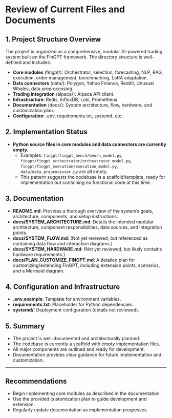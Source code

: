 # Review of Current Files and Documents

## 1. Project Structure Overview

The project is organized as a comprehensive, modular AI-powered trading system built on the FinGPT framework. The directory structure is well-defined and includes:

- **Core modules** (fingpt/): Orchestrator, selection, forecasting, NLP, RAG, execution, order management, benchmarking, LoRA adaptation.
- **Data connectors** (data/): Polygon, Yahoo Finance, Reddit, Unusual Whales, data preprocessing.
- **Trading integration** (alpaca/): Alpaca API client.
- **Infrastructure**: Redis, InfluxDB, Loki, Prometheus.
- **Documentation** (docs/): System architecture, flow, hardware, and customization plan.
- **Configuration**: .env, requirements.txt, systemd, etc.

## 2. Implementation Status

- **Python source files in core modules and data connectors are currently empty.**
    - Examples: `fingpt/fingpt_bench/bench_model.py`, `fingpt/fingpt_orchestrator/orchestrator_model.py`, `fingpt/fingpt_execution/execution_model.py`, `data/data_preprocessor.py` are all empty.
    - This pattern suggests the codebase is a scaffold/template, ready for implementation but containing no functional code at this time.

## 3. Documentation

- **README.md**: Provides a thorough overview of the system’s goals, architecture, components, and setup instructions.
- **docs/SYSTEM_ARCHITECTURE.md**: Details the intended modular architecture, component responsibilities, data sources, and integration points.
- **docs/SYSTEM_FLOW.md**: (Not yet reviewed, but referenced as containing data flow and interaction diagrams.)
- **docs/SYSTEM_HARDWARE.md**: (Not yet reviewed, but likely contains hardware requirements.)
- **docs/PLAN_CUSTOMIZE_FINGPT.md**: A detailed plan for customizing/extending FinGPT, including extension points, scenarios, and a Mermaid diagram.

## 4. Configuration and Infrastructure

- **.env.example**: Template for environment variables.
- **requirements.txt**: Placeholder for Python dependencies.
- **systemd/**: Deployment configuration (details not reviewed).

## 5. Summary

- The project is well-documented and architecturally planned.
- The codebase is currently a scaffold with empty implementation files.
- All major components are outlined and ready for development.
- Documentation provides clear guidance for future implementation and customization.

---

## Recommendations

- Begin implementing core modules as described in the documentation.
- Use the provided customization plan to guide development and extension.
- Regularly update documentation as implementation progresses.